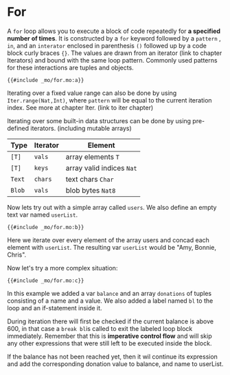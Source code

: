 # For
A `for` loop allows you to execute a block of code repeatedly for **a specified number of times**.
It is constructed by a `for` keyword followed by  a `pattern` , `in`,  and an `interator` enclosed in parenthesis `()` followed up by a code block curly braces `{}`. 
The values are drawn from an iterator (link to chapter Iterators) and bound with the same loop pattern. Commonly used patterns for these interactions are tuples and objects. 

```motoko
{{#include _mo/for.mo:a}}
```

Iterating over a fixed value range can also be done by using `Iter.range(Nat,Int)`, where `pattern` will be equal to the current iteration index. See more at chapter Iter. (link to iter chapter)

Iterating over some built-in data structures can be done by using pre-defined iterators. (including mutable arrays)

|Type    |Iterator   |Element                   |
|--------|-----------|--------------------------|
|`[T]`   |`vals`     |array elements `T`        |
|`[T]`   |`keys`     |array valid indices `Nat` |
|`Text`  |`chars`    |text chars `Char`         |
|`Blob`  |`vals`     |blob bytes `Nat8`         |

Now lets try out with a simple array called `users`. We also define an empty text var named `userList`.

```motoko
{{#include _mo/for.mo:b}}
```

Here we iterate over every element of the array users and concad each element with `userList`.
The resulting var `userList` would be "Amy, Bonnie, Chris".

Now let's try a more complex situation: 

```motoko
{{#include _mo/for.mo:c}}
```

In this example we added a var `balance` and an array `donations` of tuples consisting of a name and a value. We also added a label named `bl` to the loop and an if-statement inside it.

During iteration there will first be checked if the current balance is above 600, in that case a `break bl`is called to exit the labeled loop block immediately. 
Remember that this is **imperative control flow** and will skip any other expressions that were still left to be executed inside the block.

If the balance has not been reached yet, then it wil continue its expression and add the corresponding donation value to balance, and name to userList.






